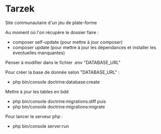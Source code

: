 # Tarzek
Site communautaire d'un jeu de plate-forme

Au moment où l'on récupère le dossier faire :
* composer self-update (pour mettre à jour composer)
* composer update (pour mettre à jour les dépendances et installer les éventuelles manquantes)

Penser à modifier dans le fichier .env "DATABASE_URL"

Pour créer la base de donnée selon "DATABASE_URL" :
* php bin/console doctrine:database:create

Mettre à jour les tables en bdd
* php bin/console doctrine:migrations:diff
puis
* php bin/console doctrine:migrations:migrate

Pour lancer le serveur php :
* php bin/console server:run
